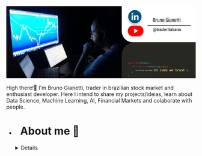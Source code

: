 <img width="1000" alt="rename screenshot" src="https://github.com/BrunoGianetti/BrunoGianetti/blob/main/Github_capa.png">

High there!👋 I'm Bruno Gianetti, trader in brazilian stock market and enthusiast developer. Here I intend to share my projects/ideias, learn about Data Science, Machine Learning, AI, Financial Markets and colaborate with people.

+ <h1> &nbsp; About me 🤔</h1>
  
  <details> 
  <h1> - &nbsp; Exploring new technologies and developing software solutions and quick hacks. </h1>
  <h1> - &nbsp; Exploring new technologies and developing software solutions and quick hacks. </h1>
  <h1> - &nbsp; Exploring new technologies and developing software solutions and quick hacks. </h1>
  <h1> - &nbsp; Exploring new technologies and developing software solutions and quick hacks. </h1>
  <h1> - &nbsp; Exploring new technologies and developing software solutions and quick hacks. </h1>
  </details>


<!--
**BrunoGianetti/BrunoGianetti** is a ✨ _special_ ✨ repository because its `README.md` (this file) appears on your GitHub profile.

Here are some ideas to get you started:

- 🔭 I’m currently working on ...
- 🌱 I’m currently learning ...
- 👯 I’m looking to collaborate on ...
- 🤔 I’m looking for help with ...
- 💬 Ask me about ...
- 📫 How to reach me: ...
- 😄 Pronouns: ...
- ⚡ Fun fact: ...
-->
